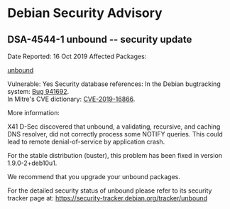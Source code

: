 
Debian Security Advisory
========================


DSA-4544-1 unbound -- security update
-------------------------------------



Date Reported:
16 Oct 2019
Affected Packages:

[unbound](https://packages.debian.org/src:unbound)

Vulnerable:
Yes
Security database references:
In the Debian bugtracking system: [Bug 941692](https://bugs.debian.org/cgi-bin/bugreport.cgi?bug=941692).  
In Mitre's CVE dictionary: [CVE-2019-16866](https://security-tracker.debian.org/tracker/CVE-2019-16866).  

More information:

X41 D-Sec discovered that unbound, a validating, recursive, and
caching DNS resolver, did not correctly process some NOTIFY
queries. This could lead to remote denial-of-service by application
crash.


For the stable distribution (buster), this problem has been fixed in
version 1.9.0-2+deb10u1.


We recommend that you upgrade your unbound packages.


For the detailed security status of unbound please refer to
its security tracker page at:
<https://security-tracker.debian.org/tracker/unbound>





